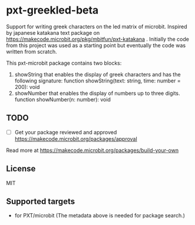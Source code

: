 # pxt-greekled-beta

Support for writing greek characters on the led matrix of microbit. Inspired by japanese katakana text package on https://makecode.microbit.org/pkg/mbitfun/pxt-katakana . Initially the code from this project was used as a starting point but eventually the code was written from scratch. 

This pxt-microbit package contains two blocks:
1. showString that enables the display of greek characters and has the following signature:
function showString(text: string, time: number = 200): void
2. showNumber that enables the display of numbers up to three digits.
function showNumber(n: number): void


## TODO

- [ ] Get your package reviewed and approved https://makecode.microbit.org/packages/approval

Read more at https://makecode.microbit.org/packages/build-your-own

## License

MIT

## Supported targets

* for PXT/microbit
(The metadata above is needed for package search.)

